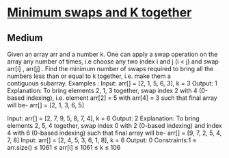 # [Minimum swaps and K together](https://www.geeksforgeeks.org/problems/minimum-swaps-required-to-bring-all-elements-less-than-or-equal-to-k-together4847/1)
## Medium
Given an array arr&nbsp;and a number k. One can apply a swap operation on the array any number of times, i.e choose any two index i and j&nbsp;(i &lt; j) and swap arr[i] , arr[j] . Find the&nbsp;minimum&nbsp;number of swaps required to bring all the numbers less than or equal to&nbsp;k&nbsp;together, i.e. make them a contiguous&nbsp;subarray.
Examples :
Input: arr[] = [2, 1, 5, 6, 3], k = 3
Output: 1
Explanation: To bring elements 2, 1, 3 together, swap index 2 with 4 (0-based indexing), i.e. element arr[2] = 5 with arr[4] = 3 such that final array will be- arr[] = [2, 1, 3, 6, 5]

Input: arr[] = [2, 7, 9, 5, 8, 7, 4], k = 6 
Output: 2 
Explanation: To bring elements 2, 5, 4 together, swap index 0 with 2 (0-based indexing) and index 4 with 6 (0-based indexing) such that final array will be- arr[] = [9, 7, 2, 5, 4, 7, 8]
Input: arr[] = [2, 4, 5, 3, 6, 1, 8], k = 6 
Output: 0
Constraints:1 ≤ arr.size() ≤ 1061 ≤ arr[i] ≤ 1061 ≤ k ≤ 106